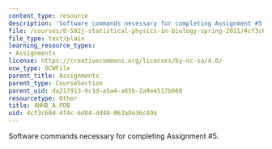 ```yaml
---
content_type: resource
description: 'Software commands necessary for completing Assignment #5.'
file: /courses/8-592j-statistical-physics-in-biology-spring-2011/4cf3c60d4f4c6d84dd40063a8e36c49a_4HHB_A.PDB
file_type: text/plain
learning_resource_types:
- Assignments
license: https://creativecommons.org/licenses/by-nc-sa/4.0/
ocw_type: OCWFile
parent_title: Assignments
parent_type: CourseSection
parent_uid: da217913-9c1d-a5a4-a85b-2a9e4517b660
resourcetype: Other
title: 4HHB_A.PDB
uid: 4cf3c60d-4f4c-6d84-dd40-063a8e36c49a
---
```

Software commands necessary for completing Assignment #5.